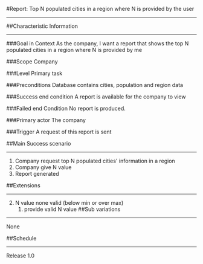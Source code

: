 #Report: Top N populated cities in a region where N is provided by the user

---
##Characteristic Information

---
###Goal in Context
As the company, I want a report that shows the top N populated cities in a region where N is provided by me

###Scope
Company

###Level
Primary task

###Preconditions
Database contains cities, population and region data

###Success end condition
A report is available for the company to view

###Failed end Condition
No report is produced.

###Primary actor
The company

###Trigger
A request of this report is sent

##Main Success scenario

---
1. Company request top N populated cities' information in a region
2. Company give N value
3. Report generated

##Extensions

---
2. N value none valid (below min or over max)
    1. provide valid N value
##Sub variations

---
None

##Schedule

---
Release 1.0
